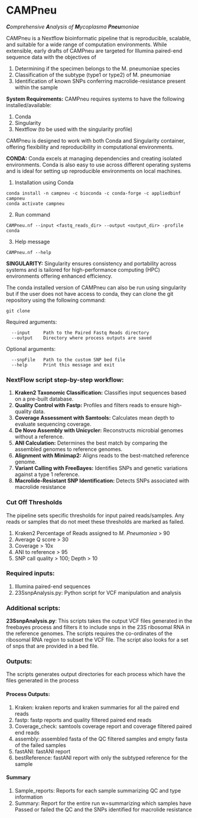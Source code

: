 # CAMPneu
***C**omprehensive **A**nalysis of **M**ycoplasma **Pneu**moniae*

CAMPneu is a Nextflow bioinformatic pipeline that is reproducible, scalable, and suitable for a wide range of computation environments. 
While extensible, early drafts of CAMPneu are targeted for Illumina paired-end sequence data with the objectives of 
1. Determining if the specimen belongs to the M. pneumoniae species
2. Classification of the subtype (type1 or type2) of M. pneumoniae
3. Identification of known SNPs conferring macrolide-resistance present within the sample

**System Requirements:**
CAMPneu requires systems to have the following installed/available:
1. Conda
2. Singularity
3. Nextflow (to be used with the singularity profile)

CAMPneu is designed to work with both Conda and Singularity container, offering flexibility and reproducibility in computational environments.

**CONDA:**
Conda excels at managing dependencies and creating isolated environments. Conda is also easy to use across different operating systems and is ideal for setting up reproducible environments on local machines.

1. Installation using Conda
```
conda install -n campneu -c bioconda -c conda-forge -c appliedbinf campneu 
conda activate campneu 
```

2. Run command
```
CAMPneu.nf --input <fastq_reads_dir> --output <output_dir> -profile conda
```

3. Help message
```
CAMPneu.nf --help
```

**SINGULARITY:**
Singularity ensures consistency and portability across systems and is tailored for high-performance computing (HPC) environments offering enhanced efficiency.

The conda installed version of CAMPneu can also be run using singularity but if the user does not have access to conda, they can clone the git repository using the following command:
```
git clone 
```
         
Required arguments:   
```
  --input     Path to the Paired Fastq Reads directory  
  --output    Directory where process outputs are saved          
```
Optional arguments:
``` 
  --snpFile   Path to the custom SNP bed file
  --help      Print this message and exit
```

### NextFlow script step-by-step workflow:	
1. **Kraken2 Taxonomic Classification:** Classifies input sequences based on a pre-built database.
2. **Quality Control with Fastp:** Profiles and filters reads to ensure high-quality data.
3. **Coverage Assessment with Samtools:** Calculates mean depth to evaluate sequencing coverage.
4. **De Novo Assembly with Unicycler:** Reconstructs microbial genomes without a reference.
5. **ANI Calculation:** Determines the best match by comparing the assembled genomes to reference genomes.
6. **Alignment with Minimap2:** Aligns reads to the best-matched reference genome.
7. **Variant Calling with FreeBayes:** Identifies SNPs and genetic variations against a type 1 reference.
8. **Macrolide-Resistant SNP Identification:** Detects SNPs associated with macrolide resistance

### Cut Off Thresholds ###
The pipeline sets specific thresholds for input paired reads/samples. Any reads or samples that do not meet these thresholds are marked as failed.
1. Kraken2 Percentage of Reads assigned to *M. Pneumoniea* > 90
2. Average Q score > 30
3. Coverage > 10x
4. ANI to reference > 95
5. SNP call quality > 100; Depth > 10

### Required inputs: 
1. Illumina paired-end sequences
2. 23SsnpAnalysis.py: Python script for VCF manipulation and analysis 

### Additional scripts:
**23SsnpAnalysis.py**: This scripts takes the output VCF files generated in the freebayes process and filters it to include snps in the 23S ribosomal RNA in the reference genomes. The scripts requires the co-ordinates of the ribosomal RNA region to subset the VCF file. The script also looks for a set of snps that are provided in a bed file. 

### Outputs:
The scripts generates output directories for each process which have the files generated in the process

#### Process Outputs: 
1. Kraken: kraken reports and kraken summaries for all the paired end reads 
2. fastp: fastp reports and quality filtered paired end reads
3. Coverage_check: samtools coverage report and coverage filtered paired end reads
4. assembly: assembled fasta of the QC filtered samples and empty fasta of the failed samples
5. fastANI: fastANI report
6. bestReference: fastANI report with only the subtyped reference for the sample

#### Summary
1. Sample_reports: Reports for each sample summarizing QC and type information
2. Summary: Report for the entire run w=summarizing which samples have Passed or failed the QC and the SNPs identified for macrolide resistance

